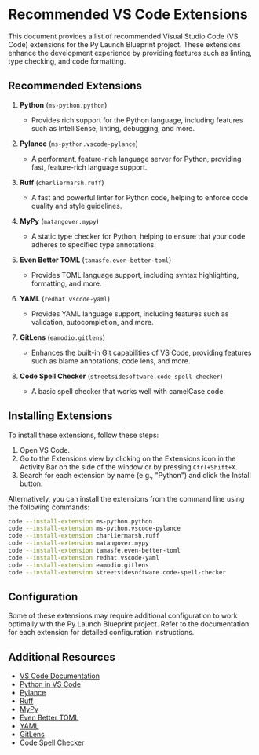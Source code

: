 # Recommended VS Code Extensions

This document provides a list of recommended Visual Studio Code (VS Code) extensions for the Py Launch Blueprint project. These extensions enhance the development experience by providing features such as linting, type checking, and code formatting.

## Recommended Extensions

1. **Python** (`ms-python.python`)
   - Provides rich support for the Python language, including features such as IntelliSense, linting, debugging, and more.

2. **Pylance** (`ms-python.vscode-pylance`)
   - A performant, feature-rich language server for Python, providing fast, feature-rich language support.

3. **Ruff** (`charliermarsh.ruff`)
   - A fast and powerful linter for Python code, helping to enforce code quality and style guidelines.

4. **MyPy** (`matangover.mypy`)
   - A static type checker for Python, helping to ensure that your code adheres to specified type annotations.

5. **Even Better TOML** (`tamasfe.even-better-toml`)
   - Provides TOML language support, including syntax highlighting, formatting, and more.

6. **YAML** (`redhat.vscode-yaml`)
   - Provides YAML language support, including features such as validation, autocompletion, and more.

7. **GitLens** (`eamodio.gitlens`)
   - Enhances the built-in Git capabilities of VS Code, providing features such as blame annotations, code lens, and more.

8. **Code Spell Checker** (`streetsidesoftware.code-spell-checker`)
   - A basic spell checker that works well with camelCase code.

## Installing Extensions

To install these extensions, follow these steps:

1. Open VS Code.
2. Go to the Extensions view by clicking on the Extensions icon in the Activity Bar on the side of the window or by pressing `Ctrl+Shift+X`.
3. Search for each extension by name (e.g., "Python") and click the Install button.

Alternatively, you can install the extensions from the command line using the following commands:

```bash
code --install-extension ms-python.python
code --install-extension ms-python.vscode-pylance
code --install-extension charliermarsh.ruff
code --install-extension matangover.mypy
code --install-extension tamasfe.even-better-toml
code --install-extension redhat.vscode-yaml
code --install-extension eamodio.gitlens
code --install-extension streetsidesoftware.code-spell-checker
```

## Configuration

Some of these extensions may require additional configuration to work optimally with the Py Launch Blueprint project. Refer to the documentation for each extension for detailed configuration instructions.

## Additional Resources

- [VS Code Documentation](https://code.visualstudio.com/docs)
- [Python in VS Code](https://code.visualstudio.com/docs/languages/python)
- [Pylance](https://marketplace.visualstudio.com/items?itemName=ms-python.vscode-pylance)
- [Ruff](https://github.com/charliermarsh/ruff)
- [MyPy](https://mypy.readthedocs.io/en/stable/)
- [Even Better TOML](https://marketplace.visualstudio.com/items?itemName=tamasfe.even-better-toml)
- [YAML](https://marketplace.visualstudio.com/items?itemName=redhat.vscode-yaml)
- [GitLens](https://gitlens.amod.io/)
- [Code Spell Checker](https://marketplace.visualstudio.com/items?itemName=streetsidesoftware.code-spell-checker)
